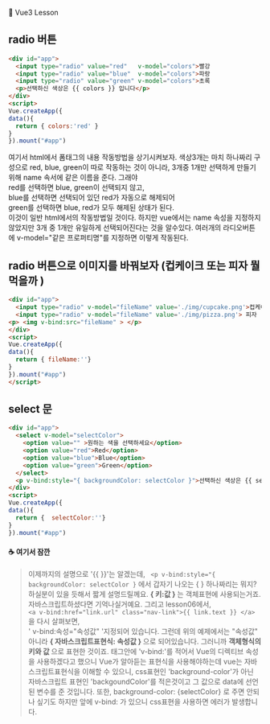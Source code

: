 :cactus: Vue3 Lesson 

## radio 버튼

```html
<div id="app">
  <input type="radio" value="red"   v-model="colors">빨강
  <input type="radio" value="blue"  v-model="colors">파랑
  <input type="radio" value="green" v-model="colors">초록
  <p>선택하신 색상은 {{ colors }} 입니다</p>
</div>
<script>
Vue.createApp({
data(){
  return { colors:'red' }
}
}).mount("#app")
```   
여기서 html에서 폼태그의 내용 작동방법을 상기시켜보자. 색상3개는 마치 하나짜리 구성으로 red, blue, green이 따로 작동하는 것이 아니라, 3개중 1개만 선택하게 만들기위해 name 속서에 같은 이름을 준다. 그래야    
red를 선택하면 blue, green이 선택되지 않고,   
blue를 선택하면 선택되어 있던 red가 자동으로 해제되어  
green를 선택하면 blue, red가 모두 해제된 상태가 된다.   
이것이 일반 html에서의 작동방법일 것이다. 하지만 vue에서는 name 속성을 지정하지 않았지만 3개 중 1개만 유일하게 선택되어진다는 것을 알수있다. 여러개의 라디오버튼에 v-model="같은 프로퍼티명"를 지정하면 이렇게 작동된다.  

## radio 버튼으로 이미지를 바꿔보자 (컵케이크 또는 피자 뭘 먹을까 )
```html
<div id="app">
  <input type="radio" v-model="fileName" value='./img/cupcake.png'>컵케이크
  <input type="radio" v-model="fileName" value='./img/pizza.png'> 피자 
<p> <img v-bind:src="fileName" > </p>
</div>
<script>
Vue.createApp({
data(){
  return { fileName:''}
}
}).mount("#app")
</script>
```

## select 문
```html
<div id="app">
  <select v-model="selectColor">
    <option value="" >원하는 색을 선택하세요</option>
    <option value="red">Red</option>
    <option value="blue">Blue</option>
    <option value="green">Green</option>
  </select>
  <p v-bind:style="{ backgroundColor: selectColor }">선택하신 색상은 {{ selectColor}}입니다</p>
</div>
<script>
Vue.createApp({
data(){
  return {  selectColor:''}
}
}).mount("#app")
```

#### :coffee: 여기서 잠깐
> 이제까지의 설명으로 '{{ }}'는 알겠는데, ``` <p v-bind:style="{ backgroundColor: selectColor }``` 에서 갑자기 나오는 { } 하나짜리는 뭐지? 하실분이 있을 듯해서 짧게 설명드릴께요.  <b>{ 키:값 } </b>는 객체표현에 사용되는거죠. 자바스크립트하셨다면 기억나실거예요. 그리고 lesson06에서,  
  ``` <a v-bind:href="link.url" class="nav-link">{{ link.text }} </a>  ``` 을 다시 살펴보면,    
  ' v-bind:속성="속성값" '지정되어 있습니다. 그런데 위의 예제에서는 "속성값" 아니라 <b>{ 자바스크립트표현식: 속성값 } </b>으로 되어있습니다. 그러니까 <b>객체형식의 키와 값 </b>으로 표현한 것이죠. 태그안에 'v-bind:'를 적어서 Vue의 디렉티브 속성을 사용하겠다고 했으니 Vue가 알아듣는 표현식을 사용해야하는데 vue는 자바스크립트표현식을 이해할 수 있으니, css표현인 'background-color'가 아닌 자바스크립트 표현인 'backgoundColor'를 적은것이고 그 값으로 data에 선언된 변수를 준 것입니다. 
또한, background-color: {selectColor} 로 주면 안되나 싶기도 하지만 앞에 v-bind: 가 있으니 css표현을 사용하면 에러가 발생합니다.
